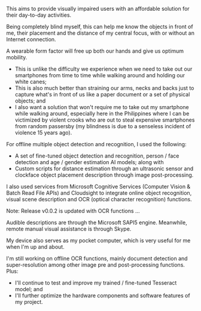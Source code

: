 This aims to provide visually impaired users with an affordable solution for their day-to-day activities.

Being completely blind myself, this can help me know the objects in front of me, their placement and the distance of my central focus, with or without an Internet connection.

A wearable form factor will free up both our hands and give us optimum mobility.
-  This is unlike the difficulty we experience when we need to take out our smartphones from time to time while walking around and holding our white canes;
-  This is also much better than straining our arms, necks and backs just to capture what's in front of us like a paper document or a set of physical objects; and
-  I also want a solution that won't require me to take out my smartphone while walking around, especially here in the Philippines where I can be victimized by violent crooks who are out to steal expensive smartphones from random passersby (my blindness is due to a senseless incident of violence 15 years ago).

For offline multiple object detection and recognition, I used the following:
-  A set of fine-tuned object detection and recognition, person / face detection and age / gender estimation AI models; along with
-  Custom scripts for distance estimation through an ultrasonic sensor and clockface object placement description through image post-processing.

I also used services from Microsoft Cognitive Services (Computer Vision & Batch Read File APIs) and Cloudsight to integrate online object recognition, visual scene description and OCR (optical character recognition) functions.

Note:  Release v0.0.2 is updated with OCR functions ...

Audible descriptions are through the Microsoft SAPI5 engine. Meanwhile, remote manual visual assistance is through Skype.

My device also serves as my pocket computer, which is very useful for me when I'm up and about.

I'm still working on offline OCR functions, mainly document detection and super-resolution among other image pre and post-processing functions. Plus:
-  I'll continue to test and improve my trained / fine-tuned Tesseract model; and
-  I'll further optimize the hardware components and software features of my project.

